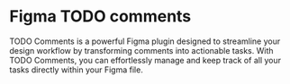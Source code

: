 # Figma TODO comments

TODO Comments is a powerful Figma plugin designed to streamline your design workflow by transforming comments into
actionable tasks. With TODO Comments, you can effortlessly manage and keep track of all your tasks directly within your
Figma file.

